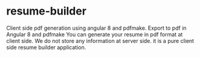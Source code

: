# resume-builder
Client side pdf generation using angular 8 and pdfmake. Export to pdf in Angular 8 and pdfmake  You can generate your resume in pdf format at client side. We do not store any information at server side. it is a pure client side resume builder application.
